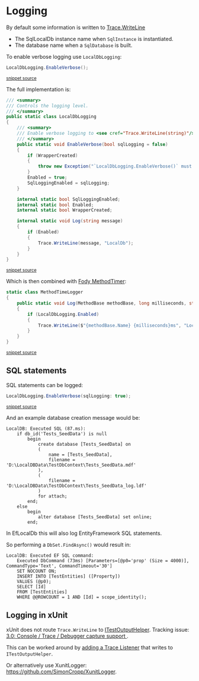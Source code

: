 <!--
GENERATED FILE - DO NOT EDIT
This file was generated by [MarkdownSnippets](https://github.com/SimonCropp/MarkdownSnippets).
Source File: /pages/mdsource/logging.source.md
To change this file edit the source file and then run MarkdownSnippets.
-->

# Logging

By default some information is written to [Trace.WriteLine](https://docs.microsoft.com/en-us/dotnet/api/system.diagnostics.trace.writeline#System_Diagnostics_Trace_WriteLine_System_String_System_String_)

 * The SqlLocalDb instance name when `SqlInstance` is instantiated.
 * The database name when a `SqlDatabase` is built.

To enable verbose logging use `LocalDbLogging`:

<!-- snippet: LocalDbLoggingUsage -->
```cs
LocalDbLogging.EnableVerbose();
```
<sup>[snippet source](/src/LocalDb.Tests/Snippets/LocalDbLoggingUsage.cs#L5-L7)</sup>
<!-- endsnippet -->

The full implementation is:

<!-- snippet: LocalDbLogging -->
```cs
/// <summary>
/// Controls the logging level.
/// </summary>
public static class LocalDbLogging
{
    /// <summary>
    /// Enable verbose logging to <see cref="Trace.WriteLine(string)"/>
    /// </summary>
    public static void EnableVerbose(bool sqlLogging = false)
    {
        if (WrapperCreated)
        {
            throw new Exception("`LocalDbLogging.EnableVerbose()` must be called prior to any `SqlInstance` being created.");
        }
        Enabled = true;
        SqlLoggingEnabled = sqlLogging;
    }

    internal static bool SqlLoggingEnabled;
    internal static bool Enabled;
    internal static bool WrapperCreated;

    internal static void Log(string message)
    {
        if (Enabled)
        {
            Trace.WriteLine(message, "LocalDb");
        }
    }
}
```
<sup>[snippet source](/src/LocalDb/LocalDbLogging.cs#L4-L35)</sup>
<!-- endsnippet -->

Which is then combined with [Fody MethodTimer](https://github.com/Fody/MethodTimer):

<!-- snippet: MethodTimeLogger -->
```cs
static class MethodTimeLogger
{
    public static void Log(MethodBase methodBase, long milliseconds, string message)
    {
        if (LocalDbLogging.Enabled)
        {
            Trace.WriteLine($"{methodBase.Name} {milliseconds}ms", "LocalDb");
        }
    }
}
```
<sup>[snippet source](/src/LocalDb/MethodTimeLogger.cs#L4-L15)</sup>
<!-- endsnippet -->


## SQL statements

SQL statements can be logged:

<!-- snippet: LocalDbLoggingUsageSqlLogging -->
```cs
LocalDbLogging.EnableVerbose(sqlLogging: true);
```
<sup>[snippet source](/src/LocalDb.Tests/Snippets/LocalDbLoggingUsage.cs#L8-L10)</sup>
<!-- endsnippet -->

And an example database creation message would be:

```
LocalDB: Executed SQL (87.ms):
    if db_id('Tests_SeedData') is null
        begin
            create database [Tests_SeedData] on
            (
                name = [Tests_SeedData],
                filename = 'D:\LocalDBData\TestDbContext\Tests_SeedData.mdf'
            ),
            (
                filename = 'D:\LocalDBData\TestDbContext\Tests_SeedData_log.ldf'
            )
            for attach;
        end;
    else
        begin
            alter database [Tests_SeedData] set online;
        end;
```

In EfLocalDb this will also log EntityFramework SQL statements.

So performing a `DbSet.FindAsync()` would result in:

```
LocalDB: Executed EF SQL command:
    Executed DbCommand (73ms) [Parameters=[@p0='prop' (Size = 4000)], CommandType='Text', CommandTimeout='30']
    SET NOCOUNT ON;
    INSERT INTO [TestEntities] ([Property])
    VALUES (@p0);
    SELECT [Id]
    FROM [TestEntities]
    WHERE @@ROWCOUNT = 1 AND [Id] = scope_identity();
```


## Logging in xUnit

xUnit does not route `Trace.WriteLine` to [ITestOutputHelper](https://xunit.net/docs/capturing-output). Tracking issue: [3.0: Console / Trace / Debugger capture support ](https://github.com/xunit/xunit/issues/1730).

This can be worked around by [adding a Trace Listener](https://docs.microsoft.com/en-us/dotnet/api/system.diagnostics.trace.listeners) that writes to `ITestOutputHelper`.

Or alternatively use XunitLogger: https://github.com/SimonCropp/XunitLogger.
